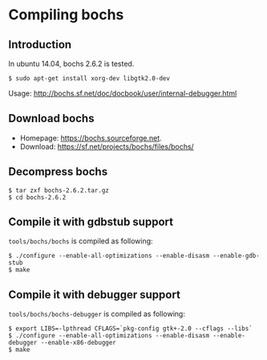
# Compiling bochs

## Introduction

In ubuntu 14.04, bochs 2.6.2 is tested.

    $ sudo apt-get install xorg-dev libgtk2.0-dev

Usage: <http://bochs.sf.net/doc/docbook/user/internal-debugger.html>

## Download bochs

* Homepage: <https://bochs.sourceforge.net>.
* Download: <https://sf.net/projects/bochs/files/bochs/>

## Decompress bochs

    $ tar zxf bochs-2.6.2.tar.gz
    $ cd bochs-2.6.2

## Compile it with gdbstub support

`tools/bochs/bochs` is compiled as following:

    $ ./configure --enable-all-optimizations --enable-disasm --enable-gdb-stub
    $ make

## Compile it with debugger support

`tools/bochs/bochs-debugger` is compiled as following:

    $ export LIBS=-lpthread CFLAGS=`pkg-config gtk+-2.0 --cflags --libs`
    $ ./configure --enable-all-optimizations --enable-disasm --enable-debugger --enable-x86-debugger
    $ make
